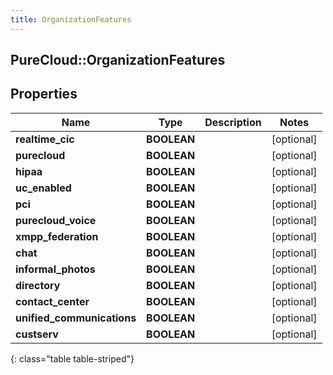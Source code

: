 ```yaml
---
title: OrganizationFeatures
---
```

## PureCloud::OrganizationFeatures

## Properties

|Name | Type | Description | Notes|
|------------ | ------------- | ------------- | -------------|
| **realtime_cic** | **BOOLEAN** |  | [optional] |
| **purecloud** | **BOOLEAN** |  | [optional] |
| **hipaa** | **BOOLEAN** |  | [optional] |
| **uc_enabled** | **BOOLEAN** |  | [optional] |
| **pci** | **BOOLEAN** |  | [optional] |
| **purecloud_voice** | **BOOLEAN** |  | [optional] |
| **xmpp_federation** | **BOOLEAN** |  | [optional] |
| **chat** | **BOOLEAN** |  | [optional] |
| **informal_photos** | **BOOLEAN** |  | [optional] |
| **directory** | **BOOLEAN** |  | [optional] |
| **contact_center** | **BOOLEAN** |  | [optional] |
| **unified_communications** | **BOOLEAN** |  | [optional] |
| **custserv** | **BOOLEAN** |  | [optional] |
{: class="table table-striped"}


